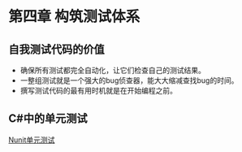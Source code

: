 # 第四章 构筑测试体系

## 自我测试代码的价值

- 确保所有测试都完全自动化，让它们检查自己的测试结果。
- 一整组测试就是一个强大的bug侦查器，能大大缩减查找bug的时间。
- 撰写测试代码的最有用时机就是在开始编程之前。

## C#中的单元测试

[Nunit单元测试](craftdocs://open?blockId=E9EF2185-87E0-4D1D-9D7F-C75B9065805B&spaceId=57df2bfc-89bc-40b2-8b62-de5a5376ca83)


